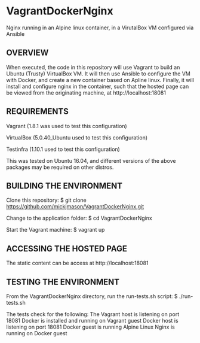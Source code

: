 # VagrantDockerNginx
Nginx running in an Alpine linux container, in a VirutalBox VM configured via Ansible

OVERVIEW
--------

When executed, the code in this repository will use Vagrant to build an Ubuntu (Trusty) VirtualBox VM.
It will then use Ansible to configure the VM with Docker, and create a new container based on Apline linux.
Finally, it will install and configure nginx in the container, such that the hosted page can be viewed from the originating machine, at http://localhost:18081

REQUIREMENTS
------------
Vagrant (1.8.1 was used to test this configuration)

VirtualBox (5.0.40_Ubuntu used to test this configuration)

Testinfra (1.10.1 used to test this configuration)

This was tested on Ubuntu 16.04, and different versions of the above packages may be required on other distros.

BUILDING THE ENVIRONMENT
------------------------
Clone this repository:
  $ git clone https://github.com/mickjmason/VagrantDockerNginx.git

Change to the application folder:
  $ cd VagrantDockerNginx
  
Start the Vagrant machine:
  $ vagrant up
  
ACCESSING THE HOSTED PAGE
-------------------------

The static content can be access at http://localhost:18081

TESTING THE ENVIRONMENT
-----------------------

From the VagrantDockerNginx directory, run the run-tests.sh script:
  $ ./run-tests.sh
  
The tests check for the following:
The Vagrant host is listening on port 18081
Docker is installed and running on Vagrant guest
Docker host is listening on port 18081
Docker guest is running Alpine Linux
Nginx is running on Docker guest


